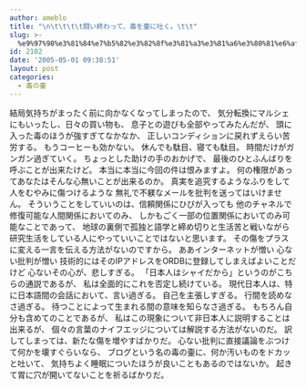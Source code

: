```yaml
---
author: ameblo
title: "\n\t\t\t\t闘い終わって、毒を壷に吐く。\t\t"
slug: >-
  %e9%97%98%e3%81%84%e7%b5%82%e3%82%8f%e3%81%a3%e3%81%a6%e3%80%81%e6%af%92%e3%82%92%e5%a3%b7%e3%81%ab%e5%90%90%e3%81%8f%e3%80%82
id: 2102
date: '2005-05-01 09:38:51'
layout: post
categories:
  - 毒の壷
---
```


結局気持ちがまったく前に向かなくなってしまったので、 気分転換にマルシェにもいったし、日々の買い物も、 息子との遊びも全部やってみたんだが、 頭に入った毒のほうが強すぎてなかなか、 正しいコンディションに戻れずえらい苦労する。 もうコーヒーも効かない。 休んでも駄目、寝ても駄目。 時間だけがガンガン過ぎていく。 ちょっとした助けの手のおかげで、 最後のひとふんばりを呼ぶことが出来たけど。 本当に本当に今回の件は恨みますよ。 何の権限があってあなたはそんな心無いことが出来るのか。 真実を追究するようなふりをして人をむやみに傷つけるような 無礼で不躾なメールを批判を送ってはいけません。 そういうことをしていいのは、信頼関係にひびが入っても 他のチャネルで修復可能な人間関係においてのみ、 しかもごく一部の位置関係においてのみ可能なことであって、 地球の裏側で孤独と語学と締め切りと生活苦と戦いながら 研究生活をしている人にやっていいことではないと思います。 その傷をプラスに変える一言を伝える方法がないのですから。 ああインターネットが憎い 心ない批判が憎い 技術的にはそのIPアドレスをORDBに登録してしまえばよいことだけど 心ないその心が、悲しすぎる。 「日本人はシャイだから」というのがこちらの通説であるが、 私は全面的にこれを否定し続けている。 現代日本人は、特に日本語間の会話において、言い過ぎる。 自己を主張しすぎる。 行間を読めなさ過ぎる。 待つことによって生まれる間の意味を知らなさ過ぎる。 もちろん自分も含めてのことであるが、 私はこの現象について非日本人に説明することは出来るが、 個々の言葉のナイフエッジについては解説する方法がないのだ。 訳してしまっては、新たな傷を増やすばかりだ。 心ない批判に直接議論をぶつけて何かを壊すぐらいなら、 ブログという名の毒の壷に、何か汚いものをドカッと吐いて、 気持ちよく睡眠についたほうが良いこともあるのではないか。 起きて胃に穴が開いてないことを祈るばかりだ。